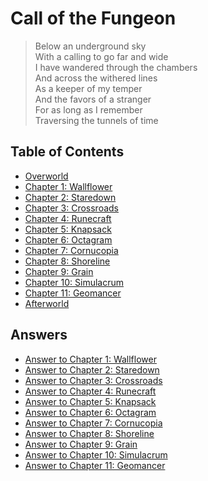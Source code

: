 # Call of the Fungeon

> Below an underground sky<br>
> With a calling to go far and wide<br>
> I have wandered through the chambers<br>
> And across the withered lines<br>
> As a keeper of my temper<br>
> And the favors of a stranger<br>
> For as long as I remember<br>
> Traversing the tunnels of time


## Table of Contents

- [Overworld](overworld.md)
- [Chapter 1: Wallflower](chapters/wallflower.md)
- [Chapter 2: Staredown](chapters/staredown.md)
- [Chapter 3: Crossroads](chapters/crossroads.md)
- [Chapter 4: Runecraft](chapters/runecraft.md)
- [Chapter 5: Knapsack](chapters/knapsack.md)
- [Chapter 6: Octagram](chapters/octagram.md)
- [Chapter 7: Cornucopia](chapters/cornucopia.md)
- [Chapter 8: Shoreline](chapters/shoreline.md)
- [Chapter 9: Grain](chapters/grain.md)
- [Chapter 10: Simulacrum](chapters/simulacrum.md)
- [Chapter 11: Geomancer](chapters/geomancer.md)
- [Afterworld](afterworld.md)


## Answers

- [Answer to Chapter 1: Wallflower](answers/wallflower.md)
- [Answer to Chapter 2: Staredown](answers/staredown.md)
- [Answer to Chapter 3: Crossroads](answers/crossroads.md)
- [Answer to Chapter 4: Runecraft](answers/runecraft.md)
- [Answer to Chapter 5: Knapsack](answers/knapsack.md)
- [Answer to Chapter 6: Octagram](answers/octagram.md)
- [Answer to Chapter 7: Cornucopia](answers/cornucopia.md)
- [Answer to Chapter 8: Shoreline](answers/shoreline.md)
- [Answer to Chapter 9: Grain](answers/grain.md)
- [Answer to Chapter 10: Simulacrum](answers/simulacrum.md)
- [Answer to Chapter 11: Geomancer](answers/geomancer.md)
